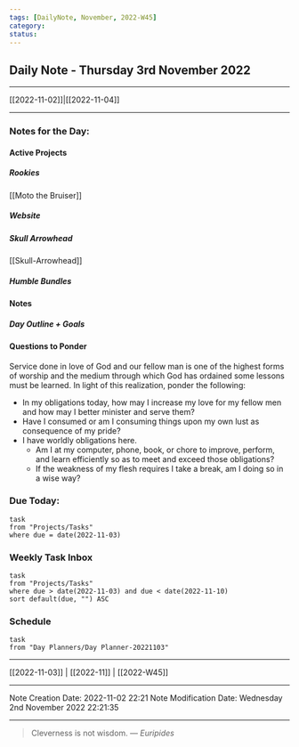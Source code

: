 ```yaml
---
tags: [DailyNote, November, 2022-W45]
category:
status:
---
```


## Daily Note - Thursday 3rd November 2022

---
[[2022-11-02]]|[[2022-11-04]]

---

### Notes for the Day:
#### Active Projects
##### Rookies
[[Moto the Bruiser]]
##### Website
##### Skull Arrowhead
[[Skull-Arrowhead]]
##### Humble Bundles

#### Notes
##### Day Outline + Goals

#### Questions to Ponder
Service done in love of God and our fellow man is one of the highest forms of worship and the medium through which God has ordained some lessons must be learned.  In light of this realization, ponder the following:
- In my obligations today, how may I increase my love for my fellow men and how may I better minister and serve them?
- Have I consumed or am I consuming things upon my own lust as consequence of my pride?
- I have worldly obligations here.  
	- Am I at my computer, phone, book, or chore to improve, perform, and learn efficiently so as to meet and exceed those obligations?  
	- If the weakness of my flesh requires I take a break, am I doing so in a wise way?


### Due Today:
```dataview
task
from "Projects/Tasks"
where due = date(2022-11-03)
```

### Weekly Task Inbox
```dataview
task
from "Projects/Tasks"
where due > date(2022-11-03) and due < date(2022-11-10)
sort default(due, "") ASC
```

### Schedule
```dataview
task
from "Day Planners/Day Planner-20221103"

```
---
[[2022-11-03]] | [[2022-11]] | [[2022-W45]]

---

Note Creation Date: 2022-11-02 22:21
Note Modification Date: Wednesday 2nd November 2022 22:21:35 

--- 
> Cleverness is not wisdom.
> — <cite>Euripides</cite>